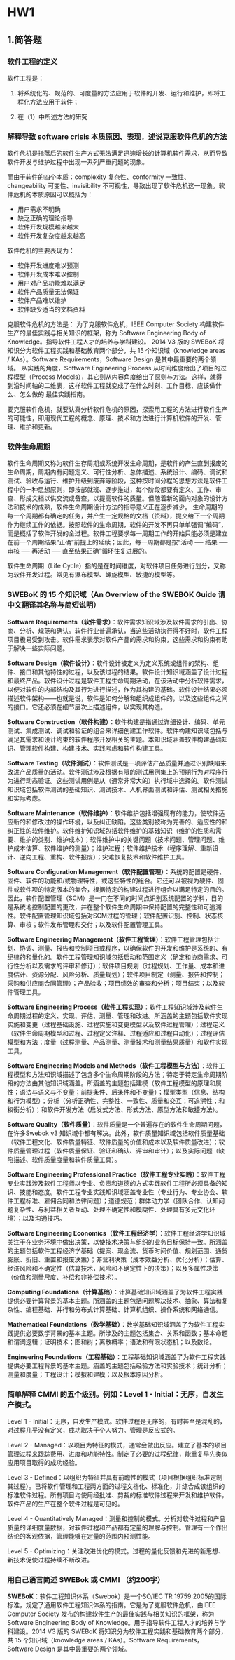 # HW1
## 1.简答题
### 软件工程的定义
软件工程是：
1. 将系统化的、规范的、可度量的方法应用于软件的开发、运行和维护，即将工程化方法应用于软件；

2. 在（1）中所述方法的研究
### 解释导致 software crisis 本质原因、表现，述说克服软件危机的方法
软件危机是指落后的软件生产方式无法满足迅速增长的计算机软件需求，从而导致软件开发与维护过程中出现一系列严重问题的现象。

而由于软件的四个本质：complexity 复杂性、conformity 一致性、changeability 可变性、invisibility 不可视性，导致出现了软件危机这一现象。软件危机的本质原因可以概括为：
- 用户需求不明确
- 缺乏正确的理论指导
- 软件开发规模越来越大
- 软件开发复杂度越来越高

软件危机的主要表现为：
- 软件开发进度难以预测
- 软件开发成本难以控制
- 用户对产品功能难以满足
- 软件产品质量无法保证
- 软件产品难以维护
- 软件缺少适当的文档资料

克服软件危机的方法是：
为了克服软件危机，IEEE Computer Society 构建软件生产的最佳实践与相关知识的框架，称为 Software Engineering Body of Knowledge。指导软件工程人才的培养与学科建设。
2014 V3 版的 SWEBoK 将知识分为软件工程实践和基础教育两个部分，共 15 个知识域（knowledge areas / KAs）。Software Requirements，Software Design 是其中最重要的两个领域。
从实践的角度，Software Engineering Process 从时间维度给出了项目的过程模型（Process Models），其它则从内容角度给出了原则与方法。这样，就得到沿时间轴的二维表，这样软件工程就变成了在什么时刻、工作目标、应该做什么、怎么做的 最佳实践指南。

要克服软件危机，就要认真分析软件危机的原因，探索用工程的方法进行软件生产的可能性，即用现代工程的概念、原理、技术和方法进行计算机软件的开发、管理、维护和更新。 

### 软件生命周期
软件生命周期又称为软件生存周期或系统开发生命周期，是软件的产生直到报废的生命周期，周期内有问题定义、可行性分析、总体描述、系统设计、编码、调试和测试、验收与运行、维护升级到废弃等阶段，这种按时间分程的思想方法是软件工程中的一种思想原则，即按部就班、逐步推进，每个阶段都要有定义、工作、审查、形成文档以供交流或备查，以提高软件的质量。但随着新的面向对象的设计方法和技术的成熟，软件生命周期设计方法的指导意义正在逐步减少。 生命周期的每一个周期都有确定的任务，并产生一定规格的文档（资料），提交给下一个周期作为继续工作的依据。按照软件的生命周期，软件的开发不再只单单强调“编码”，而是概括了软件开发的全过程。软件工程要求每一周期工作的开始只能必须是建立在前一个周期结果“正确”前提上的延续；因此，每一周期都是按“活动 ── 结果 ── 审核 ── 再活动 ── 直至结果正确”循环往复进展的。

软件生命周期（Life Cycle）指的是在时间维度，对软件项目任务进行划分，又称为软件开发过程。常见有瀑布模型、螺旋模型、敏捷的模型等。

### SWEBoK 的 15 个知识域（An Overview of the SWEBOK Guide 请中文翻译其名称与简短说明）
**Software Requirements（软件需求）**：软件需求知识域涉及软件需求的引出、协商、分析、规范和确认。软件行业普遍承认，当这些活动执行得不好时，软件工程项目极易受到攻击。软件需求表示对软件产品的需求和约束，这些需求和约束有助于解决一些实际问题。

**Software Design（软件设计）**：软件设计被定义为定义系统或组件的架构、组件、接口和其他特性的过程，以及该过程的结果。软件设计知识域涵盖了设计过程和最终产品。软件设计过程是软件工程生命周期活动，在该活动中分析软件需求，以便对软件的内部结构及其行为进行描述，作为其构建的基础。软件设计结果必须描述软件架构——也就是说，软件是如何分解和组织成组件的，以及这些组件之间的接口。它还必须在细节层次上描述组件，以实现其构造。

**Software Construction（软件构建）**：软件构建是指通过详细设计、编码、单元测试、集成测试、调试和验证的组合来详细创建工作软件。软件构建知识域包括与满足其需求和设计约束的软件程序开发相关的主题。本知识域涵盖软件构建基础知识、管理软件构建、构建技术、实践考虑和软件构建工具。

**Software Testing（软件测试）**：软件测试是一项评估产品质量并通过识别缺陷来改进产品质量的活动。软件测试涉及根据有限的测试用例集上的预期行为对程序行为进行动态验证。这些测试用例是从（通常非常大的）执行域中选择的。软件测试知识域包括软件测试的基础知识、测试技术、人机界面测试和评估、测试相关措施和实际考虑。

**Software Maintenance（软件维护）**：软件维护包括增强现有的能力，使软件适应新的和修改过的操作环境，以及纠正缺陷。这些类别被称为完善的、适应性的和纠正性的软件维护。软件维护知识域包括软件维护的基础知识（维护的性质和需要、维护的类别、维护成本）；软件维护中的关键问题（技术问题、管理问题、维护成本估算、软件维护的测量）；维护过程；软件维护技术（程序理解、重新设计、逆向工程、重构、软件报废）；灾难恢复技术和软件维护工具。

**Software Configuration Management（软件配置管理）**：系统的配置是硬件、固件、软件的功能和/或物理特性，或这些特性的组合。它还可以被视为硬件、固件或软件项的特定版本的集合，根据特定的构建过程进行组合以满足特定的目的。因此，软件配置管理（SCM）是一门在不同的时间点识别系统配置的学科，目的是系统地控制配置的更改，并在整个软件生命周期中保持配置的完整性和可追溯性。软件配置管理知识域包括对SCM过程的管理；软件配置识别、控制、状态核算、审核；软件发布管理和交付；以及软件配置管理工具。

**Software Engineering Management（软件工程管理）**：软件工程管理包括计划、协调、测量、报告和控制项目或程序，以确保软件的开发和维护是系统的、有纪律的和量化的。软件工程管理知识域包括启动和范围定义（确定和协商需求、可行性分析以及需求的评审和修订）；软件项目规划（过程规划、工作量、成本和进度估计、资源分配、风险分析、质量规划）；软件项目制定（测量、报告和控制；采购和供应商合同管理）；产品验收；项目绩效的审查和分析；项目结束；以及软件管理工具。

**Software Engineering Process（软件工程实现）**：软件工程知识域涉及软件生命周期过程的定义、实现、评估、测量、管理和改进。所涵盖的主题包括软件实现实施和变更（过程基础设施、过程实施和变更模型以及软件过程管理）；过程定义（软件生命周期模型和过程、过程定义注释、过程适应和过程自动化）；过程评估模型和方法；度量（过程测量、产品测量、测量技术和测量结果质量）和软件实现工具。

**Software Engineering Models and Methods（软件工程模型与方法）**：软件工程模型和方法知识域描述了包含多个生命周期阶段的方法；特定于特定生命周期阶段的方法由其他知识域涵盖。所涵盖的主题包括建模（软件工程模型的原理和属性；语法与语义与不变量；前提条件、后条件和不变量）；模型类型（信息、结构和行为模型）；分析（分析正确性、完整性、一致性、质量和交互；可追溯性；和权衡分析）；和软件开发方法（启发式方法、形式方法、原型方法和敏捷方法）。

**Software Quality（软件质量）**：软件质量是一个普遍存在的软件生命周期问题，在许多Swebok v3 知识域中都有解决。此外，软件质量知识域包括软件质量基础（软件工程文化、软件质量特征、软件质量的价值和成本以及软件质量改进）；软件质量管理过程（软件质量保证、验证和确认、评审和审计）；以及实际问题（缺陷描述、软件质量度量和软件质量工具）。

**Software Engineering Professional Practice（软件工程专业实践）**：软件工程专业实践涉及软件工程师以专业、负责和道德的方式实践软件工程所必须具备的知识、技能和态度。软件工程专业实践知识域涵盖专业性（专业行为、专业协会、软件工程标准、雇佣合同和法律问题）；道德规范；群体动力学（团队合作、认知问题复杂性、与利益相关者互动、处理不确定性和模糊性、处理具有多元文化环境）；以及沟通技巧。

**Software Engineering Economics（软件工程经济学）**：软件工程经济学知识域关注于在业务环境中做出决策，以使技术决策与组织的业务目标保持一致。所涵盖的主题包括软件工程经济学基础（提案、现金流、货币时间价值、规划范围、通货膨胀、折旧、重置和报废决策）；非营利决策（成本效益分析、优化分析）；估算、经济风险和不确定性（估算技术，风险和不确定性下的决策）；以及多属性决策（价值和测量尺度、补偿和非补偿技术）。

**Computing Foundations（计算基础）**：计算基础知识域涵盖了为软件工程实践提供必要计算背景的基本主题。所涵盖的主题包括问题解决技术、抽象、算法和复杂性、编程基础、并行和分布式计算基础、计算机组织、操作系统和网络通信。

**Mathematical Foundations（数学基础）**：数学基础知识域涵盖了为软件工程实践提供必要数学背景的基本主题。所涉及的主题包括集合、关系和函数；基本命题和谓词逻辑；证明技术；图和树；离散概率；语法和有限状态机；以及数论。

**Engineering Foundations（工程基础）**：工程基础知识域涵盖了为软件工程实践提供必要工程背景的基本主题。涵盖的主题包括经验方法和实验技术；统计分析；测量和度量；工程设计；模拟和建模；以及根本原因分析。

### 简单解释 CMMI 的五个级别。例如：Level 1 - Initial：无序，自发生产模式。
Level 1 - Initial：无序，自发生产模式。软件过程是无序的，有时甚至是混乱的，对过程几乎没有定义，成功取决于个人努力。管理是反应式的。

Level 2 - Managed：以项目为特征的模式，通常会做出反应。建立了基本的项目管理过程来跟踪费用、进度和功能特性。制定了必要的过程纪律，能重复早先类似应用项目取得的成功经验。

Level 3 - Defined：以组织为特征并具有前瞻性的模式（项目根据组织标准定制其过程）。已将软件管理和工程两方面的过程文档化、标准化，并综合成该组织的标准软件过程。所有项目均使用经批准、剪裁的标准软件过程来开发和维护软件，软件产品的生产在整个软件过程是可见的。

Level 4 - Quantitatively Managed：测量和控制的模式。分析对软件过程和产品质量的详细度量数据，对软件过程和产品都有定量的理解与控制。管理有一个作出结论的客观依据，管理能够在定量的范围内预测性能。

Level 5 - Optimizing：关注改进优化的模式。过程的量化反馈和先进的新思想、新技术促使过程持续不断改进。

### 用自己语言简述 SWEBok 或 CMMI （约200字）
**SWEBoK**：软件工程知识体系（Swebok）是一个SO/IEC TR 19759:2005的国际标准，规定了通用软件工程知识体系的指南。它是为了克服软件危机，由IEEE Computer Society 发布的构建软件生产的最佳实践与相关知识的框架，称为 Software Engineering Body of Knowledge。用于指导软件工程人才的培养与学科建设。2014 V3 版的 SWEBoK 将知识分为软件工程实践和基础教育两个部分，共 15 个知识域（knowledge areas / KAs）。Software Requirements，Software Design 是其中最重要的两个领域。
